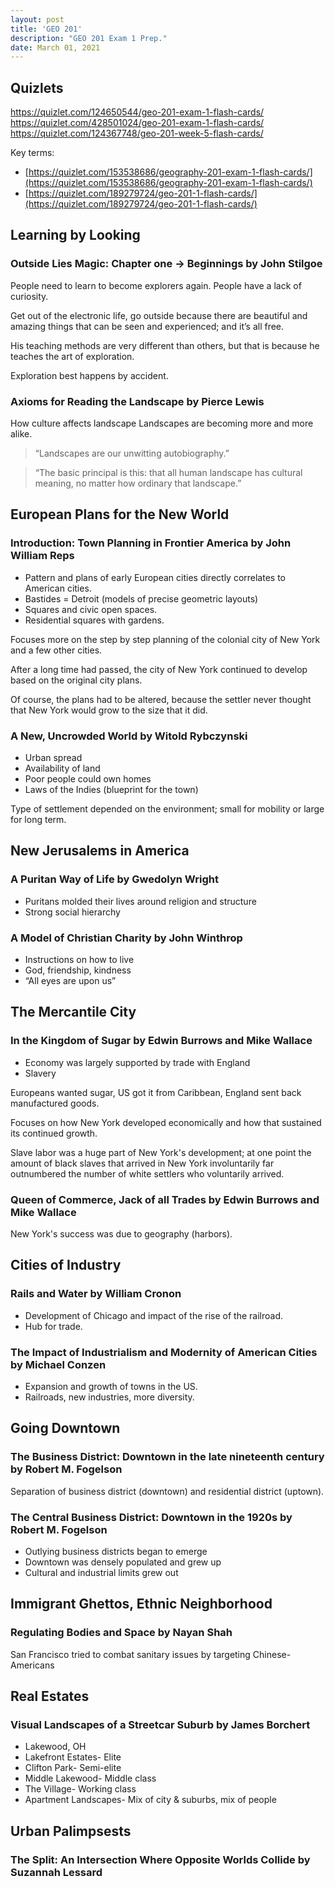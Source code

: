 ```yaml
---
layout: post
title: 'GEO 201'
description: "GEO 201 Exam 1 Prep."
date: March 01, 2021
---
```


## Quizlets
https://quizlet.com/124650544/geo-201-exam-1-flash-cards/
https://quizlet.com/428501024/geo-201-exam-1-flash-cards/
https://quizlet.com/124367748/geo-201-week-5-flash-cards/

Key terms:
- [https://quizlet.com/153538686/geography-201-exam-1-flash-cards/](https://quizlet.com/153538686/geography-201-exam-1-flash-cards/)
- [https://quizlet.com/189279724/geo-201-1-flash-cards/](https://quizlet.com/189279724/geo-201-1-flash-cards/)


## Learning by Looking
### Outside Lies Magic: Chapter one → Beginnings by John Stilgoe
People need to learn to become explorers again. People have a lack of curiosity.

Get out of the electronic life, go outside because there are beautiful and amazing things that can be seen and experienced; and it’s all free.

His teaching methods are very different than others, but that is because he teaches the art of exploration.

Exploration best happens by accident.

### Axioms for Reading the Landscape by Pierce Lewis
How culture affects landscape
Landscapes are becoming more and more alike.

> “Landscapes are our unwitting autobiography.”

> “The basic principal is this: that all human landscape has cultural meaning, no matter how ordinary that landscape.”

## European Plans for the New World
### Introduction: Town Planning in Frontier America by John William Reps
- Pattern and plans of early European cities directly correlates to American cities.
- Bastides = Detroit (models of precise geometric layouts)
- Squares and civic open spaces.
- Residential squares with gardens.

Focuses more on the step by step planning of the colonial city of New York and a few other cities.

After a long time had passed, the city of New York continued to develop based on the original city plans.

Of course, the plans had to be altered, because the settler never thought that New York would grow to the size that it did.

### A New, Uncrowded World by Witold Rybczynski
- Urban spread
- Availability of land
- Poor people could own homes
- Laws of the Indies (blueprint for the town)

Type of settlement depended on the environment; small for mobility or large for long term.

## New Jerusalems in America
### A Puritan Way of Life by Gwedolyn Wright
- Puritans molded their lives around religion and structure
- Strong social hierarchy

### A Model of Christian Charity by John Winthrop
- Instructions on how to live
- God, friendship, kindness
- “All eyes are upon us”

## The Mercantile City
### In the Kingdom of Sugar by Edwin Burrows and Mike Wallace
- Economy was largely supported by trade with England
- Slavery

Europeans wanted sugar, US got it from Caribbean, England sent back manufactured goods.

Focuses on how New York developed economically and how that sustained its continued growth.

Slave labor was a huge part of New York's development; at one point the amount of black slaves that arrived in New York involuntarily far outnumbered the number of white settlers who voluntarily arrived.

### Queen of Commerce, Jack of all Trades by Edwin Burrows and Mike Wallace
New York's success was due to geography (harbors).

## Cities of Industry
### Rails and Water by William Cronon
- Development of Chicago and impact of the rise of the railroad.
- Hub for trade.

### The Impact of Industrialism and Modernity of American Cities by Michael Conzen
- Expansion and growth of towns in the US.
- Railroads, new industries, more diversity.

## Going Downtown
### The Business District: Downtown in the late nineteenth century by Robert M. Fogelson
Separation of business district (downtown) and residential district (uptown).

### The Central Business District: Downtown in the 1920s by Robert M. Fogelson
- Outlying business districts began to emerge
- Downtown was densely populated and grew up
- Cultural and industrial limits grew out

## Immigrant Ghettos, Ethnic Neighborhood
### Regulating Bodies and Space by Nayan Shah
San Francisco tried to combat sanitary issues by targeting Chinese-Americans

## Real Estates
### Visual Landscapes of a Streetcar Suburb by James Borchert
- Lakewood, OH
- Lakefront Estates- Elite
- Clifton Park- Semi-elite
- Middle Lakewood- Middle class
- The Village- Working class
- Apartment Landscapes- Mix of city & suburbs, mix of people

## Urban Palimpsests
### The Split: An Intersection Where Opposite Worlds Collide by Suzannah Lessard
